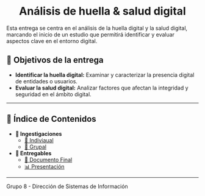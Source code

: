 <div align="center">

# Análisis de huella & salud digital

</div>

Esta entrega se centra en el análisis de la huella digital y la salud digital, marcando el inicio de un estudio que permitirá identificar y evaluar aspectos clave en el entorno digital.

## 🎯 Objetivos de la entrega

- **Identificar la huella digital:** Examinar y caracterizar la presencia digital de entidades o usuarios.
- **Evaluar la salud digital:** Analizar factores que afectan la integridad y seguridad en el ámbito digital.

---

## 📂 Índice de Contenidos
- **🔎 Ingestigaciones**
    - [👤 Indiviaual](./investigaciones/individuales/README.md)
    - [👥 Grupal](./investigaciones/grupal/README.md)
- **📒 Entregables** 
    - [📝 Documento Final](./entregables/documento-final/readme.md)
    - [📊 Presentación](./entregables/presentacion/readme.md)

---

Grupo 8 - Dirección de Sistemas de Información